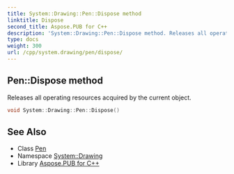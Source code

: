 ```yaml
---
title: System::Drawing::Pen::Dispose method
linktitle: Dispose
second_title: Aspose.PUB for C++
description: 'System::Drawing::Pen::Dispose method. Releases all operating resources acquired by the current object in C++.'
type: docs
weight: 300
url: /cpp/system.drawing/pen/dispose/
---
```

## Pen::Dispose method


Releases all operating resources acquired by the current object.

```cpp
void System::Drawing::Pen::Dispose()
```

## See Also

* Class [Pen](../)
* Namespace [System::Drawing](../../)
* Library [Aspose.PUB for C++](../../../)
